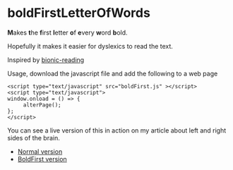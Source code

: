 # boldFirstLetterOfWords
**M**akes **t**he **f**irst **l**etter **o**f **e**very **w**ord **b**old. 

Hopefully it makes it easier for dyslexics to read the text.

Inspired by [bionic-reading](https://bionic-reading.com/)

Usage, download the javascript file and add the following to a web page

    <script type="text/javascript" src="boldFirst.js" ></script>
    <script type="text/javascript">
    window.onload = () => { 
	     alterPage(); 
    };
    </script>

You can see a live version of this in action on my article about left and right sides of the brain.
* [Normal version](https://singsurf.org/brain/rightbrain.php)
* [BoldFirst version](https://singsurf.org/brain/rightbrain_focus.php)

